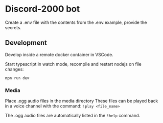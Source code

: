 # Discord-2000 bot

Create a .env file with the contents from the .env.example, provide the secrets.

## Development

Develop inside a remote docker container in VSCode.

Start typescript in watch mode, recompile and restart nodejs on file changes:

`npm run dev`


### Media
Place .ogg audio files in the media directory
These files can be played back in a voice channel with the command:
```!play <file_name>```

The .ogg audio files are automatically listed in the ```!help``` command.